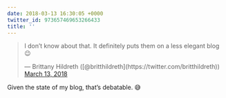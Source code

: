 ```yaml
---
date: 2018-03-13 16:30:05 +0000
twitter_id: 973657469653266433
title: ''
---
```


<blockquote class="twitter-tweet"><p lang="en" dir="ltr">I don’t know about that. It definitely puts them on a less elegant blog 😉</p>&mdash; Brittany Hildreth ([@britthildreth](https://twitter.com/britthildreth)) <a href="https://twitter.com/britthildreth/status/973656887026683904?ref_src=twsrc%5Etfw">March 13, 2018</a></blockquote>
<script async src="https://platform.twitter.com/widgets.js" charset="utf-8"></script>

Given the state of my blog, that’s debatable. 😅
